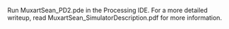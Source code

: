 Run MuxartSean_PD2.pde in the Processing IDE. For a more detailed writeup, read MuxartSean_SimulatorDescription.pdf for more information.
